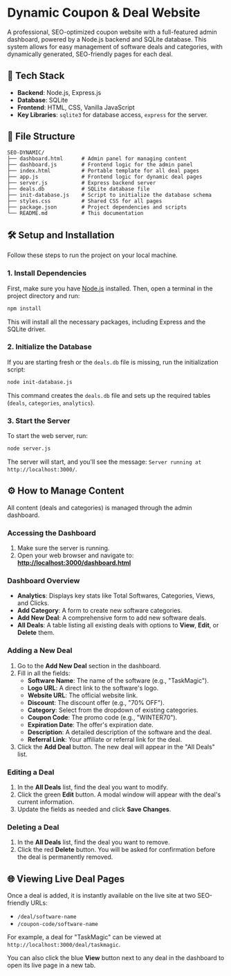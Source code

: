 # Dynamic Coupon & Deal Website

A professional, SEO-optimized coupon website with a full-featured admin dashboard, powered by a Node.js backend and SQLite database. This system allows for easy management of software deals and categories, with dynamically generated, SEO-friendly pages for each deal.

## 🚀 Tech Stack

- **Backend**: Node.js, Express.js
- **Database**: SQLite
- **Frontend**: HTML, CSS, Vanilla JavaScript
- **Key Libraries**: `sqlite3` for database access, `express` for the server.

## 📁 File Structure

```
SEO-DYNAMIC/
├── dashboard.html      # Admin panel for managing content
├── dashboard.js        # Frontend logic for the admin panel
├── index.html          # Portable template for all deal pages
├── app.js              # Frontend logic for dynamic deal pages
├── server.js           # Express backend server
├── deals.db            # SQLite database file
├── init-database.js    # Script to initialize the database schema
├── styles.css          # Shared CSS for all pages
├── package.json        # Project dependencies and scripts
└── README.md           # This documentation
```

## 🛠️ Setup and Installation

Follow these steps to run the project on your local machine.

### 1. Install Dependencies
First, make sure you have [Node.js](https://nodejs.org/) installed. Then, open a terminal in the project directory and run:
```bash
npm install
```
This will install all the necessary packages, including Express and the SQLite driver.

### 2. Initialize the Database
If you are starting fresh or the `deals.db` file is missing, run the initialization script:
```bash
node init-database.js
```
This command creates the `deals.db` file and sets up the required tables (`deals`, `categories`, `analytics`).

### 3. Start the Server
To start the web server, run:
```bash
node server.js
```
The server will start, and you'll see the message: `Server running at http://localhost:3000/`.

## ⚙️ How to Manage Content

All content (deals and categories) is managed through the admin dashboard.

### Accessing the Dashboard
1. Make sure the server is running.
2. Open your web browser and navigate to: **[http://localhost:3000/dashboard.html](http://localhost:3000/dashboard.html)**

### Dashboard Overview
- **Analytics**: Displays key stats like Total Softwares, Categories, Views, and Clicks.
- **Add Category**: A form to create new software categories.
- **Add New Deal**: A comprehensive form to add new software deals.
- **All Deals**: A table listing all existing deals with options to **View**, **Edit**, or **Delete** them.

### Adding a New Deal
1. Go to the **Add New Deal** section in the dashboard.
2. Fill in all the fields:
   - **Software Name**: The name of the software (e.g., "TaskMagic").
   - **Logo URL**: A direct link to the software's logo.
   - **Website URL**: The official website link.
   - **Discount**: The discount offer (e.g., "70% OFF").
   - **Category**: Select from the dropdown of existing categories.
   - **Coupon Code**: The promo code (e.g., "WINTER70").
   - **Expiration Date**: The offer's expiration date.
   - **Description**: A detailed description of the software and the deal.
   - **Referral Link**: Your affiliate or referral link for the deal.
3. Click the **Add Deal** button. The new deal will appear in the "All Deals" list.

### Editing a Deal
1. In the **All Deals** list, find the deal you want to modify.
2. Click the green **Edit** button. A modal window will appear with the deal's current information.
3. Update the fields as needed and click **Save Changes**.

### Deleting a Deal
1. In the **All Deals** list, find the deal you want to remove.
2. Click the red **Delete** button. You will be asked for confirmation before the deal is permanently removed.

## 🌐 Viewing Live Deal Pages

Once a deal is added, it is instantly available on the live site at two SEO-friendly URLs:
- `/deal/software-name`
- `/coupon-code/software-name`

For example, a deal for "TaskMagic" can be viewed at `http://localhost:3000/deal/taskmagic`.

You can also click the blue **View** button next to any deal in the dashboard to open its live page in a new tab.
